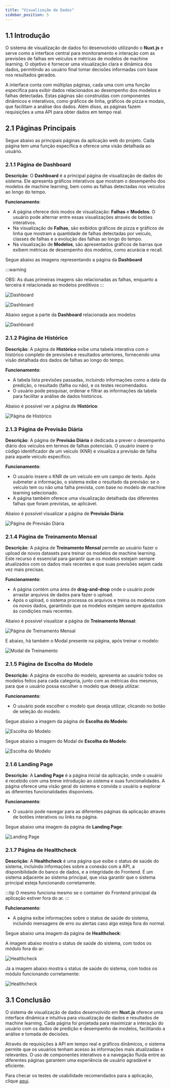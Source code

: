```yaml
---
title: "Visualização de Dados"
sidebar_position: 5
---
```


## **1.1** Introdução

O sistema de visualização de dados foi desenvolvido utilizando o **Nuxt.js** e serve como a interface central para monitoramento e interação com as previsões de falhas em veículos e métricas de modelos de machine learning. O objetivo é fornecer uma visualização clara e dinâmica dos dados, permitindo ao usuário final tomar decisões informadas com base nos resultados gerados.

A interface conta com múltiplas páginas, cada uma com uma função específica para exibir dados relacionados ao desempenho dos modelos e falhas detectadas. Estas páginas são construídas com componentes dinâmicos e interativos, como gráficos de linha, gráficos de pizza e modais, que facilitam a análise dos dados. Além disso, as páginas fazem requisições a uma API para obter dados em tempo real.

## **2.1** Páginas Principais

Segue abaixo as principais páginas da aplicação web do projeto. Cada página tem uma função específica e oferece uma visão detalhada ao usuário.

### **2.1.1** Página de Dashboard

**Descrição**: O **Dashboard** é a principal página de visualização de dados do sistema. Ele apresenta gráficos interativos que mostram o desempenho dos modelos de machine learning, bem como as falhas detectadas nos veículos ao longo do tempo.

**Funcionamento**: 
- A página oferece dois modos de visualização: **Falhas** e **Modelos**. O usuário pode alternar entre essas visualizações através de botões interativos.
- Na visualização de **Falhas**, são exibidos gráficos de pizza e gráficos de linha que mostram a quantidade de falhas detectadas por veículo, classes de falhas e a evolução das falhas ao longo do tempo.
- Na visualização de **Modelos**, são apresentados gráficos de barras que exibem métricas de desempenho dos modelos, como acurácia e recall.

Segue abaixo as imagens representando a página da **Dashboard**

:::warning

OBS: As duas primeiras imagens são relacionadas as falhas, enquanto a terceira é relacionada ao modelos preditivos
:::

![Dashboard](/img/webapp/dash1.png)

![Dashboard](/img/webapp/dash2.png)

Abaixo segue a parte da **Dashboard** relacionada aos modelos

![Dashboard](/img/webapp/dash3.png)

### **2.1.2** Página de Histórico

**Descrição**: A página de **Histórico** exibe uma tabela interativa com o histórico completo de previsões e resultados anteriores, fornecendo uma visão detalhada dos dados de falhas ao longo do tempo.

**Funcionamento**:
- A tabela lista previsões passadas, incluindo informações como a data da predição, o resultado (falha ou não), e os testes recomendados.
- O usuário pode pesquisar, ordenar e filtrar as informações da tabela para facilitar a análise de dados históricos.

Abaixo é possível ver a página de **Histórico**:

![Página de Histórico](/img/HistoryReal.png)

### **2.1.3** Página de Previsão Diária

**Descrição**: A página de **Previsão Diária** é dedicada a prever o desempenho diário dos veículos em termos de falhas potenciais. O usuário insere o código identificador de um veículo (KNR) e visualiza a previsão de falha para aquele veículo específico.

**Funcionamento**:
- O usuário insere o KNR de um veículo em um campo de texto. Após submeter a informação, o sistema exibe o resultado da previsão: se o veículo tem ou não uma falha prevista, com base no modelo de machine learning selecionado.
- A página também oferece uma visualização detalhada das diferentes falhas que foram previstas, se aplicável.

Abaixo é possível visualizar a página de **Previsão Diária**:

![Página de Previsão Diária](/img/webapp/predictKnr.png)

### **2.1.4** Página de Treinamento Mensal

**Descrição**: A página de **Treinamento Mensal** permite ao usuário fazer o upload de novos datasets para treinar os modelos de machine learning. Este recurso é essencial para garantir que os modelos estejam sempre atualizados com os dados mais recentes e que suas previsões sejam cada vez mais precisas.

**Funcionamento**:
- A página contém uma área de **drag-and-drop** onde o usuário pode arrastar arquivos de dados para fazer o upload.
- Após o upload, o sistema processa os arquivos e treina os modelos com os novos dados, garantindo que os modelos estejam sempre ajustados às condições mais recentes.

Abaixo é possível visualizar a página de **Treinamento Mensal**:

![Página de Treinamento Mensal](/img/Train.png)

E abaixo, há também o Modal presente na página, após treinar o modelo:

![Modal de Treinamento](/img/TrainModal.png)

### **2.1.5** Página de Escolha do Modelo

**Descrição**: A página de escolha do modelo, apresenta ao usuário todos os modelos feitos para cada categoria, junto com as métricas dos mesmos, para que o usuário possa escolher o modelo que deseja utilizar.

**Funcionamento**:
- O usuário pode escolher o modelo que deseja utilizar, clicando no botão de seleção do modelo.

Segue abaixo a imagem da página de **Escolha do Modelo**:

![Escolha do Modelo](/img/webapp/choose2.png)

Segue abaixo a imagem do Modal de **Escolha do Modelo**:

![Escolha do Modelo](/img/webapp/choose1.png)

### **2.1.6** Landing Page

**Descrição**: A **Landing Page** é a página inicial da aplicação, onde o usuário é recebido com uma breve introdução ao sistema e suas funcionalidades. A página oferece uma visão geral do sistema e convida o usuário a explorar as diferentes funcionalidades disponíveis.

**Funcionamento**:
- O usuário pode navegar para as diferentes páginas da aplicação através de botões interativos ou links na página.

Segue abaixo uma imagem da página de **Landing Page**:

![Landing Page](/img/webapp/landing.png)

### **2.1.7** Página de Healthcheck

**Descrição**: A **Healthcheck** é uma página que exibe o status de saúde do sistema, incluindo informações sobre a conexão com a API, a disponibilidade do banco de dados, e a integridade do Frontend. É um sistema adjacente ao sistema principal, que visa garantir que o sistema principal esteja funcionando corretamente. 

:::tip
O mesmo funciona mesmo se o container do Frontend principal da aplicação estiver fora do ar.
:::

**Fuhcionamento**:
- A página exibe informações sobre o status de saúde do sistema, incluindo mensagens de erro ou alertas caso algo esteja fora do normal.

Segue abaixo uma imagem da página de **Healthcheck**:

A imagem abaixo mostra o status de saúde do sistema, com todos os módulo fora do ar:

![Healthcheck](/img/HealthCheckFail.png)

Já a imagem abaixo mostra o status de saúde do sistema, com todos os módulo funcionando corretamente:

![Healthcheck](/img/HealthCheckPositivo.png)

## **3.1** Conclusão

O sistema de visualização de dados desenvolvido em **Nuxt.js** oferece uma interface dinâmica e intuitiva para visualização de dados e resultados de machine learning. Cada página foi projetada para maximizar a interação do usuário com os dados de predição e desempenho de modelos, facilitando a análise e tomada de decisões. 

Através de requisições à API em tempo real e gráficos dinâmicos, o sistema permite que os usuários tenham acesso às informações mais atualizadas e relevantes. O uso de componentes interativos e a navegação fluida entre as diferentes páginas garantem uma experiência de usuário agradável e eficiente.

Para checar os testes de usabilidade recomendados para a aplicação, clique [aqui](/Sprint%205/SubConteudos/testes).